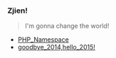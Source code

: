 ### Zjien!
>I'm gonna change the world!

- [PHP_Namespace](PHP_Namespace.md)
- [goodbye_2014,hello_2015!](goodbye_2014,hello_2015!.md)
 
